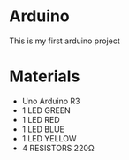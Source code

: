 # Arduino
This is my first arduino project

<h1>Materials</h1>
<ul>
  <li>Uno Arduino R3</li>
  <li>1 LED GREEN</li>
  <li>1 LED RED</li>
  <li>1 LED BLUE</li>
  <li>1 LED YELLOW</li>
  <li>4 RESISTORS 220Ω</li>
</ul>
